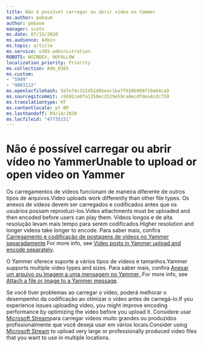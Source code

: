 ```yaml
---
title: Não é possível carregar ou abrir vídeo no Yammer
ms.author: pebaum
author: pebaum
manager: scotv
ms.date: 07/15/2020
ms.audience: Admin
ms.topic: article
ms.service: o365-administration
ROBOTS: NOINDEX, NOFOLLOW
localization_priority: Priority
ms.collection: Adm_O365
ms.custom:
- "5999"
- "9003112"
ms.openlocfilehash: 5d7e74c322d51d6beac1ba7f920b900719a64ca9
ms.sourcegitcommit: c6692ce0fa1358ec3529e59ca0ecdfdea4cdc759
ms.translationtype: HT
ms.contentlocale: pt-BR
ms.lasthandoff: 09/14/2020
ms.locfileid: "47735151"
---
```

# <a name="unable-to-upload-or-open-video-on-yammer"></a><span data-ttu-id="0b5c1-102">Não é possível carregar ou abrir vídeo no Yammer</span><span class="sxs-lookup"><span data-stu-id="0b5c1-102">Unable to upload or open video on Yammer</span></span>

<span data-ttu-id="0b5c1-103">Os carregamentos de vídeos funcionam de maneira diferente de outros tipos de arquivos.</span><span class="sxs-lookup"><span data-stu-id="0b5c1-103">Video uploads work differently than other file types.</span></span> <span data-ttu-id="0b5c1-104">Os anexos de vídeos devem ser carregados e codificados antes que os usuários possam reproduzi-los.</span><span class="sxs-lookup"><span data-stu-id="0b5c1-104">Video attachments must be uploaded and then encoded before users can play them.</span></span> <span data-ttu-id="0b5c1-105">Vídeos longos e de alta resolução levam mais tempo para serem codificados.</span><span class="sxs-lookup"><span data-stu-id="0b5c1-105">Higher resolution and longer videos take longer to encode.</span></span> <span data-ttu-id="0b5c1-106">Para saber mais, confira [Carregamento e codificação de postagens de vídeos no Yammer separadamente](https://support.microsoft.com/office/video-posts-in-yammer-upload-and-encode-separately-5b3a348e-3a0a-4c4b-95b1-eabdf245ba25).</span><span class="sxs-lookup"><span data-stu-id="0b5c1-106">For more info, see [Video posts in Yammer upload and encode separately](https://support.microsoft.com/office/video-posts-in-yammer-upload-and-encode-separately-5b3a348e-3a0a-4c4b-95b1-eabdf245ba25).</span></span>   

<span data-ttu-id="0b5c1-107">O Yammer oferece suporte a vários tipos de vídeos e tamanhos.</span><span class="sxs-lookup"><span data-stu-id="0b5c1-107">Yammer supports multiple video types and sizes.</span></span> <span data-ttu-id="0b5c1-108">Para saber mais, confira [Anexar um arquivo ou imagem a uma mensagem no Yammer ](https://support.microsoft.com/office/attach-a-file-or-image-to-a-yammer-message-f576d4d1-ad66-4ce4-9c43-46cf75978dbf).</span><span class="sxs-lookup"><span data-stu-id="0b5c1-108">For more info, see [Attach a file or image to a Yammer message](https://support.microsoft.com/office/attach-a-file-or-image-to-a-yammer-message-f576d4d1-ad66-4ce4-9c43-46cf75978dbf).</span></span>   

<span data-ttu-id="0b5c1-109">Se você tiver problemas ao carregar o vídeo, poderá melhorar o desempenho da codificação ao otimizar o vídeo antes de carregá-lo.</span><span class="sxs-lookup"><span data-stu-id="0b5c1-109">If you experience issues uploading video, you might improve encoding performance by optimizing the video before you upload it.</span></span> <span data-ttu-id="0b5c1-110">Considere usar [Microsoft Stream](https://docs.microsoft.com/stream/overview)para carregar vídeos muito grandes ou produzidos profissionalmente que você deseja usar em vários locais.</span><span class="sxs-lookup"><span data-stu-id="0b5c1-110">Consider using [Microsoft Stream](https://docs.microsoft.com/stream/overview) to upload very large or professionally produced video files that you want to use in multiple locations.</span></span>